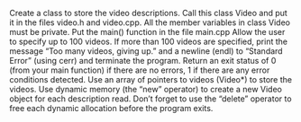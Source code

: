 Create a class to store the video descriptions. Call this class Video and put it in the files video.h and video.cpp. All the member variables in class Video must be private.
Put the main() function in the file main.cpp
Allow the user to specify up to 100 videos. If more than 100 videos are specified, print the message “Too many videos, giving up.” and a newline (endl) to “Standard Error” (using cerr) and terminate the program.
Return an exit status of 0 (from your main function) if there are no errors, 1 if there are any error conditions detected.
Use an array of pointers to videos (Video*) to store the videos. Use dynamic memory (the “new” operator) to create a new Video object for each description read. Don’t forget to use the “delete” operator to free each dynamic allocation before the program exits.
